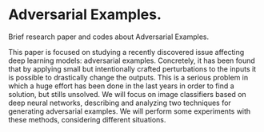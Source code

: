 # Adversarial Examples.
Brief research paper and codes about Adversarial Examples.

This paper is focused on studying a recently discovered issue affecting deep learning models: adversarial examples. Concretely, it has been found that by applying small but intentionally crafted perturbations to the inputs it is possible to drastically change the outputs. This is a serious problem in which a huge effort has been done in the last years in order to find a solution, but stills unsolved. We will focus on image classifiers based on deep neural networks, describing and analyzing two techniques for generating adversarial examples. We will perform some experiments with these methods, considering different situations.
